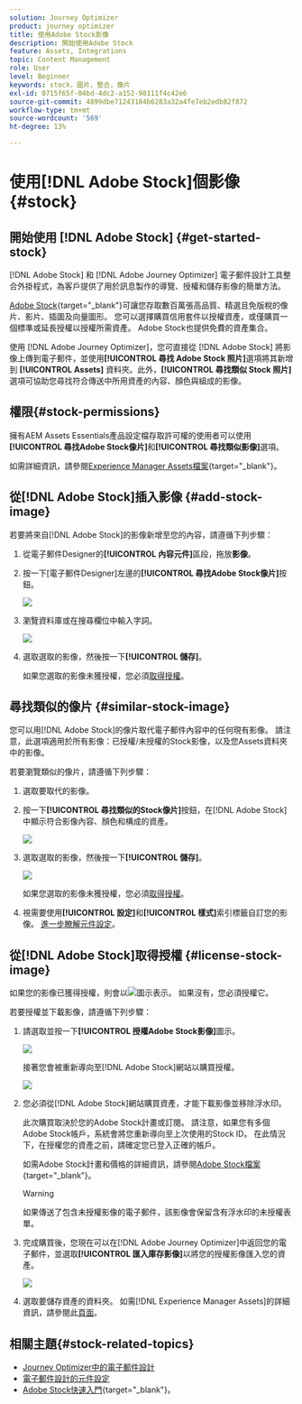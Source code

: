```yaml
---
solution: Journey Optimizer
product: journey optimizer
title: 使用Adobe Stock影像
description: 開始使用Adobe Stock
feature: Assets, Integrations
topic: Content Management
role: User
level: Beginner
keywords: stock，圖片，整合，像片
exl-id: 0715f65f-04bd-4dc2-a152-98111f4c42e6
source-git-commit: 4899dbe71243184b6283a32a4fe7eb2edb82f872
workflow-type: tm+mt
source-wordcount: '569'
ht-degree: 13%

---
```


# 使用[!DNL Adobe Stock]個影像 {#stock}

## 開始使用 [!DNL Adobe Stock] {#get-started-stock}

[!DNL Adobe Stock] 和 [!DNL Adobe Journey Optimizer] 電子郵件設計工具整合外掛程式，為客戶提供了用於訊息製作的導覽、授權和儲存影像的簡單方法。

[Adobe Stock](https://helpx.adobe.com/stock/get-started.html){target="_blank"}可讓您存取數百萬張高品質、精選且免版稅的像片、影片、插圖及向量圖形。 您可以選擇購買信用套件以授權資產，或僅購買一個標準或延長授權以授權所需資產。 Adobe Stock也提供免費的資產集合。

使用 [!DNL Adobe Journey Optimizer]，您可直接從 [!DNL Adobe Stock] 將影像上傳到電子郵件，並使用&#x200B;**[!UICONTROL 尋找 Adobe Stock 照片]**&#x200B;選項將其新增到 **[!UICONTROL Assets]** 資料夾。此外，**[!UICONTROL 尋找類似 Stock 照片]**&#x200B;選項可協助您尋找符合傳送中所用資產的內容、顏色與組成的影像。

## 權限{#stock-permissions}

擁有AEM Assets Essentials產品設定檔存取許可權的使用者可以使用&#x200B;**[!UICONTROL 尋找Adobe Stock像片]**&#x200B;和&#x200B;**[!UICONTROL 尋找類似影像]**&#x200B;選項。

如需詳細資訊，請參閱[Experience Manager Assets檔案](https://experienceleague.adobe.com/docs/experience-manager-assets-essentials/help/get-started-admins/deploy-administer.html#add-users-to-essentials){target="_blank"}。

## 從[!DNL Adobe Stock]插入影像 {#add-stock-image}

若要將來自[!DNL Adobe Stock]的影像新增至您的內容，請遵循下列步驟：

1. 從電子郵件Designer的&#x200B;**[!UICONTROL 內容元件]**&#x200B;區段，拖放&#x200B;**影像**。

1. 按一下[電子郵件Designer]左邊的&#x200B;**[!UICONTROL 尋找Adobe Stock像片]**&#x200B;按鈕。

   ![](assets/stock-find-photos.png)

1. 瀏覽資料庫或在搜尋欄位中輸入字詞。

   ![](assets/stock-select-from-lib.png)

1. 選取選取的影像，然後按一下&#x200B;**[!UICONTROL 儲存]**。

   如果您選取的影像未獲授權，您必須[取得授權](#license-stock-image)。

## 尋找類似的像片 {#similar-stock-image}

您可以用[!DNL Adobe Stock]的像片取代電子郵件內容中的任何現有影像。 請注意，此選項適用於所有影像：已授權/未授權的Stock影像，以及您Assets資料夾中的影像。

若要瀏覽類似的像片，請遵循下列步驟：

1. 選取要取代的影像。
1. 按一下&#x200B;**[!UICONTROL 尋找類似的Stock像片]**&#x200B;按鈕，在[!DNL Adobe Stock]中顯示符合影像內容、顏色和構成的資產。

   ![](assets/stock-similar.png)

1. 選取選取的影像，然後按一下&#x200B;**[!UICONTROL 儲存]**。

   ![](assets/stock-similar-results.png)

   如果您選取的影像未獲授權，您必須[取得授權](#license-stock-image)。

1. 視需要使用&#x200B;**[!UICONTROL 設定]**&#x200B;和&#x200B;**[!UICONTROL 樣式]**&#x200B;索引標籤自訂您的影像。 [進一步瞭解元件設定](../email/content-components.md)。

## 從[!DNL Adobe Stock]取得授權 {#license-stock-image}

如果您的影像已獲得授權，則會以![](assets/stock_10.png)圖示表示。 如果沒有，您必須授權它。

若要授權並下載影像，請遵循下列步驟：

1. 請選取並按一下&#x200B;**[!UICONTROL 授權Adobe Stock影像]**&#x200B;圖示。

   ![](assets/stock-license-icon.png)

   接著您會被重新導向至[!DNL Adobe Stock]網站以購買授權。

   ![](assets/stock-license-photo.png)

1. 您必須從[!DNL Adobe Stock]網站購買資產，才能下載影像並移除浮水印。

   此次購買取決於您的Adobe Stock計畫或訂閱。 請注意，如果您有多個Adobe Stock帳戶，系統會將您重新導向至上次使用的Stock ID。 在此情況下，在授權您的資產之前，請確定您已登入正確的帳戶。

   如需Adobe Stock計畫和價格的詳細資訊，請參閱[Adobe Stock檔案](https://stock.adobe.com/plans){target="_blank"}。

   >[!WARNING]
   > 如果傳送了包含未授權影像的電子郵件，該影像會保留含有浮水印的未授權表單。

1. 完成購買後，您現在可以在[!DNL Adobe Journey Optimizer]中返回您的電子郵件，並選取&#x200B;**[!UICONTROL 匯入庫存影像]**&#x200B;以將您的授權影像匯入您的資產。

   ![](assets/stock_6.png)

1. 選取要儲存資產的資料夾。 如需[!DNL Experience Manager Assets]的詳細資訊，請參閱此[頁面](assets.md#get-started-assets)。

## 相關主題{#stock-related-topics}

* [Journey Optimizer中的電子郵件設計](../email/get-started-email-design.md)
* [電子郵件設計的元件設定](../email/content-components.md)
* [Adobe Stock快速入門](https://helpx.adobe.com/stock/get-started.html){target="_blank"}。

